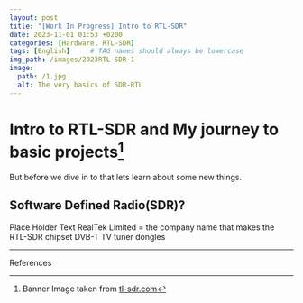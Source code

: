 ```yaml
---
layout: post
title: "[Work In Progress] Intro to RTL-SDR"
date: 2023-11-01 01:53 +0200
categories: [Hardware, RTL-SDR]
tags: [English]     # TAG names should always be lowercase
img_path: /images/2023RTL-SDR-1
image:
  path: /1.jpg
  alt: The very basics of SDR-RTL
---
```


# Intro to RTL-SDR and My journey to basic projects[^1]

But before we dive in to that lets learn about some new things.

## Software Defined Radio(SDR)?

Place Holder Text
RealTek Limited = the company name that makes the RTL-SDR chipset
DVB-T TV tuner dongles

---
References

[^1]: Banner Image taken from [tl-sdr.com](https://www.rtl-sdr.com/rtlsdr4everyone-sdruno-1-04-guide-updated-and-overview-of-rtl-sdr-generations-2/)
